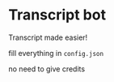 # Transcript bot
Transcript made easier!

fill everything in `config.json`


no need to give credits